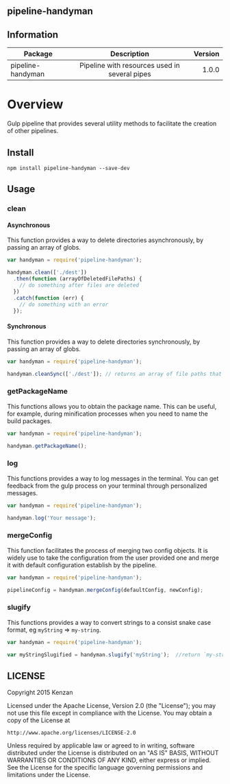 ## pipeline-handyman


## Information

| Package       | Description   | Version|
| ------------- |:-------------:| -----:|
| pipeline-handyman| Pipeline with resources used in several pipes | 1.0.0 |

# Overview

Gulp pipeline that provides several utility methods to facilitate the creation of other pipelines.

## Install

`npm install pipeline-handyman --save-dev`

## Usage

### clean

#### Asynchronous

This function provides a way to delete directories asynchronously, by passing an array of globs.

```javascript
var handyman = require('pipeline-handyman');

handyman.clean(['./dest'])
  .then(function (arrayOfDeletedFilePaths) {
    // do something after files are deleted
  })
  .catch(function (err) {
    // do something with an error
  });
```


#### Synchronous

This function provides a way to delete directories synchronously, by passing an array of globs.

```javascript
var handyman = require('pipeline-handyman');

handyman.cleanSync(['./dest']); // returns an array of file paths that were removed.
```


### getPackageName

This functions allows you to obtain the package name. This can be useful, for example, during minification processes 
when you need to name the build packages.

```javascript
var handyman = require('pipeline-handyman');

handyman.getPackageName();
```

### log

This functions provides a way to log messages in the terminal. You can get feedback from the gulp process on your 
terminal through personalized messages.

```javascript
var handyman = require('pipeline-handyman');

handyman.log('Your message');
```

### mergeConfig

This function facilitates the process of merging two config objects. It is widely use to take the configuration from the 
user provided one and merge it with default configuration establish by the pipeline.

```javascript
var handyman = require('pipeline-handyman');

pipelineConfig = handyman.mergeConfig(defaultConfig, newConfig);

```

### slugify

This functions provides a way to convert strings to a consist snake case format, eg `myString` => `my-string`.

```javascript
var handyman = require('pipeline-handyman');

var myStringSlugified = handyman.slugify('myString');  //return `my-string`
```



## LICENSE
Copyright 2015 Kenzan

Licensed under the Apache License, Version 2.0 (the "License");
you may not use this file except in compliance with the License.
You may obtain a copy of the License at

    http://www.apache.org/licenses/LICENSE-2.0

Unless required by applicable law or agreed to in writing, software
distributed under the License is distributed on an "AS IS" BASIS,
WITHOUT WARRANTIES OR CONDITIONS OF ANY KIND, either express or implied.
See the License for the specific language governing permissions and
limitations under the License.
